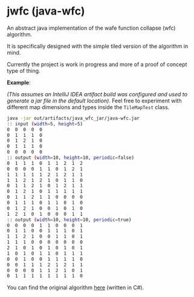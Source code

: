 # jwfc (java-wfc)

An abstract java implementation of the wafe function collapse (wfc) algorithm.

It is specifically designed with the simple tiled version of the algorithm in mind. 

Currently the project is work in progress and more of a proof of concept type of thing.

**Example**:

_(This assumes an IntelliJ IDEA artifact build was configured and used to generate a jar file in the default location)_.
Feel free to experiment with different map dimensions and types inside the `TileMapTest` class.

```bash
java -jar out/artifacts/java_wfc_jar/java-wfc.jar
:: input (width=5, height=5)
0  0  0  0  0
0  1  1  1  0
0  1  2  1  0
0  1  1  1  0
0  0  0  0  0
:: output (width=10, height=10, periodic=false)
0  1  1  1  0  1  1  2  1  2
0  0  0  0  1  1  0  1  2  1
1  1  1  1  1  2  1  2  1  1
1  1  2  1  2  1  0  1  1  0
0  1  1  2  1  0  1  2  1  1
0  1  2  1  0  1  1  1  1  1
0  1  1  2  1  1  0  0  0  0
0  1  1  1  0  1  1  0  1  0
0  1  2  1  0  0  1  0  1  0
1  2  1  0  1  0  0  0  1  1
:: output (width=10, height=10, periodic=true)
0  0  0  0  1  1  0  0  0  1
0  1  1  0  0  1  1  1  0  1
1  1  2  1  0  0  1  1  0  1
1  1  1  0  0  0  0  0  0  0
2  1  0  1  0  1  0  1  0  1
1  0  1  0  1  1  0  1  1  1
0  0  1  0  0  1  1  1  1  0
0  0  1  1  1  2  1  2  1  1
0  0  0  0  1  1  2  1  0  1
0  1  1  1  1  1  1  1  1  0

```

You can find the original algorithm [here](https://github.com/mxgmn/WaveFunctionCollapse) (written in C#).
